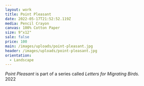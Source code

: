```yaml
---
layout: work
title: Point Pleasant
date: 2022-05-17T21:52:52.119Z
media: Pencil Crayon
canvas: 100% Cotton Paper
size: 9"x12"
sale: false
price: 100
main: /images/uploads/point-pleasant.jpg
header: /images/uploads/point-pleasant.jpg
orientation:
  - Landscape
---
```

*Point Pleasant* is part of a series called *Letters for Migrating Birds.*\
2022